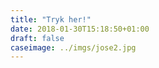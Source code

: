 ```yaml
---
title: "Tryk her!"
date: 2018-01-30T15:18:50+01:00
draft: false
caseimage: ../imgs/jose2.jpg
---
```


